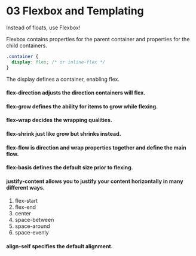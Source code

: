 # 03 Flexbox and Templating

Instead of floats, use Flexbox!

Flexbox contains properties for the parent container and properties for the child containers.

```css
.container {
  display: flex; /* or inline-flex */
}
```

The display defines a container, enabling flex.

#### flex-direction adjusts the direction containers will flex.
#### flex-grow defines the ability for items to grow while flexing.
#### flex-wrap decides the wrapping qualities.
#### flex-shrink just like grow but shrinks instead.
#### flex-flow is direction and wrap properties together and define the main flow.
#### flex-basis defines the default size prior to flexing.
#### justify-content allows you to justify your content horizontally in many different ways. 
  1. flex-start
  2. flex-end
  3. center
  4. space-between
  5. space-around
  6. space-evenly
#### align-self specifies the default alignment.
 
